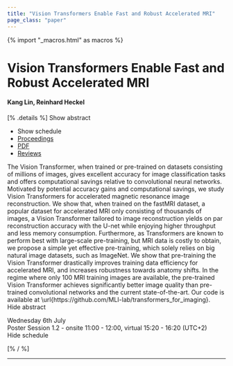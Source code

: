 ```yaml
---
title: "Vision Transformers Enable Fast and Robust Accelerated MRI"
page_class: "paper"
---
```


{% import "_macros.html" as macros %}

# Vision Transformers Enable Fast and Robust Accelerated MRI

#### Kang Lin, Reinhard Heckel

[% .details %]
<a class="toggle_visibility" data-selector=".abstract" data-level="3">Show abstract</a>
- <a class="toggle_visibility" data-selector=".schedule" data-level="3">Show schedule</a>
- <a href="">Proceedings</a>
- <a href="https://openreview.net/pdf?id=cNX6LASbv6">PDF</a>
- <a href="https://openreview.net/forum?id=cNX6LASbv6">Reviews</a>

<p>
    <span class="abstract">
        The Vision Transformer, when trained or pre-trained on datasets consisting of millions of images, gives excellent accuracy for image classification tasks and offers computational savings relative to convolutional neural networks. Motivated by potential accuracy gains and computational savings, we study Vision Transformers for accelerated magnetic resonance image reconstruction. We show that, when trained on the fastMRI dataset, a popular dataset for accelerated MRI only consisting of thousands of images, a Vision Transformer tailored to image reconstruction yields on par reconstruction accuracy with the U-net while enjoying higher throughput and less memory consumption. Furthermore, as Transformers are known to perform best with large-scale pre-training, but MRI data is costly to obtain, we propose a simple yet effective pre-training, which solely relies on big natural image datasets, such as ImageNet. We show that pre-training the Vision Transformer drastically improves training data efficiency for accelerated MRI, and increases robustness towards anatomy shifts. In the regime where only 100 MRI training images are available, the pre-trained Vision Transformer achieves significantly better image quality than pre-trained convolutional networks and the current state-of-the-art. Our code is available at \url{https://github.com/MLI-lab/transformers_for_imaging}.
        <br>
        <span class="actions"><a class="toggle_visibility" data-level="2">Hide abstract</a></span>
    </span>
</p>

<p>
    <span class="schedule">
        Wednesday 6th July<br>Poster Session 1.2 - onsite 11:00 - 12:00, virtual 15:20 - 16:20 (UTC+2)
        <br>
        <span class="actions"><a class="toggle_visibility" data-level="2">Hide schedule</a></span>
    </span>
</p>

[% / %]


---
<!-- { macros.presentation('', '', 720, 450) } -->
